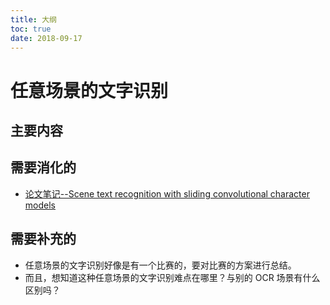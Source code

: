 ```yaml
---
title: 大纲
toc: true
date: 2018-09-17
---
```

# 任意场景的文字识别



## 主要内容





## 需要消化的


- [论文笔记--Scene text recognition with sliding convolutional character models](http://slade-ruan.me/2017/12/05/STR-SCCM/)


## 需要补充的

- 任意场景的文字识别好像是有一个比赛的，要对比赛的方案进行总结。
- 而且，想知道这种任意场景的文字识别难点在哪里？与别的 OCR 场景有什么区别吗？
